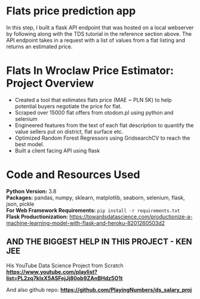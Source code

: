 # Flats price prediction app
In this step, I built a flask API endpoint that was hosted on a local webserver by following along with the TDS tutorial in the reference section above. The API endpoint takes in a request with a list of values from a flat listing and returns an estimated price. 

# Flats In Wroclaw Price Estimator: Project Overview 
* Created a tool that estimates flats price (MAE ~ PLN 5K) to help potential buyers negotiate the price for flat.
* Scraped over 15000 flat offers from otodom.pl using python and selenium
* Engineered features from the text of each flat description to quantify the value sellers put on district, flat surface etc. 
* Optimized Random Forest Regressors using GridsearchCV to reach the best model.
* Built a client facing API using flask

# Code and Resources Used
**Python Version:** 3.8  
**Packages:** pandas, numpy, sklearn, matplotlib, seaborn, selenium, flask, json, pickle  
**For Web Framework Requirements:**  ```pip install -r requirements.txt```  
**Flask Productionization:** https://towardsdatascience.com/productionize-a-machine-learning-model-with-flask-and-heroku-8201260503d2

## AND THE BIGGEST HELP IN THIS PROJECT - KEN JEE
His YouTube Data Science Project from Scratch
**https://www.youtube.com/playlist?list=PL2zq7klxX5ASFejJj80ob9ZAnBHdz5O1t**

And also github repo:
**https://github.com/PlayingNumbers/ds_salary_proj**
